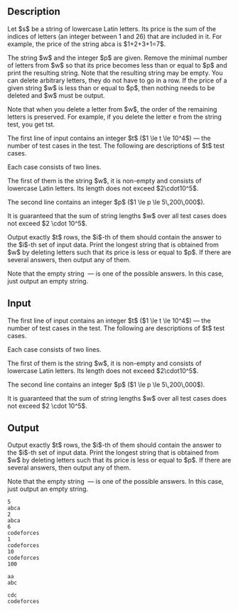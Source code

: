 ## Description

<div><p>Let $s$ be a string of lowercase Latin letters. Its price is the sum of the indices of letters (an integer between 1 and 26) that are included in it. For example, the price of the string <span class="tex-font-style-tt">abca</span> is $1+2+3+1=7$.</p><p>The string $w$ and the integer $p$ are given. Remove the minimal number of letters from $w$ so that its price becomes less than or equal to $p$ and print the resulting string. Note that the resulting string may be empty. You can delete arbitrary letters, they do not have to go in a row. If the price of a given string $w$ is less than or equal to $p$, then nothing needs to be deleted and $w$ must be output.</p><p>Note that when you delete a letter from $w$, the order of the remaining letters is preserved. For example, if you delete the letter <span class="tex-font-style-tt">e</span> from the string <span class="tex-font-style-tt">test</span>, you get <span class="tex-font-style-tt">tst</span>.</p></div><div class="input-specification"><p>The first line of input contains an integer $t$ ($1 \le t \le 10^4$) — the number of test cases in the test. The following are descriptions of $t$ test cases.</p><p>Each case consists of two lines.</p><p>The first of them is the string $w$, it is non-empty and consists of lowercase Latin letters. Its length does not exceed $2\cdot10^5$.</p><p>The second line contains an integer $p$ ($1 \le p \le 5\,200\,000$).</p><p>It is guaranteed that the sum of string lengths $w$ over all test cases does not exceed $2 \cdot 10^5$.</p></div><div class="output-specification"><p>Output exactly $t$ rows, the $i$-th of them should contain the answer to the $i$-th set of input data. Print the longest string that is obtained from $w$ by deleting letters such that its price is less or equal to $p$. If there are several answers, then output any of them.</p><p>Note that the empty string &nbsp;— is one of the possible answers. In this case, just output an empty string.</p></div>

## Input

<p>The first line of input contains an integer $t$ ($1 \le t \le 10^4$) — the number of test cases in the test. The following are descriptions of $t$ test cases.</p><p>Each case consists of two lines.</p><p>The first of them is the string $w$, it is non-empty and consists of lowercase Latin letters. Its length does not exceed $2\cdot10^5$.</p><p>The second line contains an integer $p$ ($1 \le p \le 5\,200\,000$).</p><p>It is guaranteed that the sum of string lengths $w$ over all test cases does not exceed $2 \cdot 10^5$.</p>

## Output

<p>Output exactly $t$ rows, the $i$-th of them should contain the answer to the $i$-th set of input data. Print the longest string that is obtained from $w$ by deleting letters such that its price is less or equal to $p$. If there are several answers, then output any of them.</p><p>Note that the empty string &nbsp;— is one of the possible answers. In this case, just output an empty string.</p>





```input1|2,3,6,7,10,11
5
abca
2
abca
6
codeforces
1
codeforces
10
codeforces
100
```




```output1
aa
abc

cdc
codeforces
```


